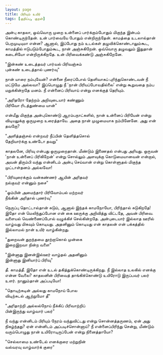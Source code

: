 ```yaml
---
layout: page
title: பிரியும் உயிர்
tags: [குறிப்பு, குறள்]
---
```

<!-- ஏப்ரல் 13, 2014 -->

அன்பு காதலா, ஒவ்வொரு முறை உன்னைப் பார்க்கும்போதும் மிகுந்த இன்பம் கொண்டிருந்தேன். உன் பார்வையே போதும் என்றிருந்தேன். காமத்தை உடலால்தான் பெறமுடியுமா என்ன? ஆனால், இப்போது நம் உடல்கள் தழுவிக்கொண்டாலும்கூட, காமத்தில் ஈடுபடும்போதும்கூட, நான் அஞ்சுகிறேன். ஒவ்வொரு தழுவலும் இதுதான் கடைசியோ என்றிருக்கிறதே. உன் பிரிவைக்கண்டு அஞ்சுகிறேனே.

"இன்கண் உடைத்தவர் பார்வல் பிரிவஞ்சும்<br>
புன்கண் உடைத்தால் புணர்வு"

நான் யாரை நம்புவேன்? என்னை நீரைப்போல் தெளிவாகப் புரிந்துகொண்டவன் நீ மட்டுமே அல்லவா? இப்பொழுது நீ 'நான் பிரியப்போவதில்லை' என்று கூறுவதை நம்ப மறுக்கின்றதே மனம். நீ என்னைப் பிரிவாய் என்று எனக்குத் தெரியும்.

"அரிதரோ தேற்றம் அறிவுடையார் கண்ணும்<br>
பிரிவோ ரிடத்துண்மை யான்"

என்மீது மிகுந்த அன்புகொண்டு ஆரம்பநாட்களில், நான் உன்னைப் பிரியேன் என்று விடியலுக்கு ஒருமுறை உரைத்தாயே. அதை நான் முழுமையாக நம்பினேனே. அது என் தவறோ?

"அளித்தஞ்சல் என்றவர் நீப்பின் தெளித்தசொல்<br>
தேறியார்க்கு உண்டோ தவறு"

காதலனே, பிரிவு என்பது ஒருமுறைதான். மீண்டும் இணைதல் என்பது அரியது. ஒருவன் 'நான் உன்னைப் பிரிகிறேன்' என்று சொல்லும் அளவுக்கு கொடுமையானவன் என்றால், அவன் திரும்பி வந்து என்னிடம் அன்பு செய்வான் என்று கொள்ளுதல் மிகுந்த முட்டாள்தனம் அல்லவோ!

"பிரிவுரைக்கும் வன்கண்ணர் ஆயின் அரிதவர்<br>
நல்குவர் என்னும் நசை"

"ஓம்பின் அமைந்தார் பிரிவோம்பல் மற்றவர்<br>
நீங்கின் அரிதால் புணர்வு"

நெருப்பு தொட்டால்தான் சுடும், ஆனால் இந்தக் காமநோயோ, பிரிந்தால் சுடுகிறதே! இதோ என் மெலிந்துப்போன என் கை ஊருக்கு அறிவித்து விட்டதே, அவன் பிரிவை. வளையல் வெண்ணைப்போல் வழுக்கிச் செல்கின்றதே. அன்புடையார் இல்லாத ஊரில் வாழ்வது மிகவும் கொடியது. அதனினும் கொடியது என் காதலன் என் பக்கத்தில் இல்லாமல் நான் உயிர் வாழ்கின்றது.

"துறைவன் துறந்தமை தூற்றாகொல் முன்கை<br>
இறைஇறவா நின்ற வளை"

"இன்னாது இனன்இல்ஊர் வாழ்தல் அதனினும்<br>
இன்னாது இனியார்ப் பிரிவு"

தீ. காமத்தீ. இதோ என் உடல் தகித்துக்கொண்டிருக்கிறது. நீ இல்லாத உலகில் எனக்கு என்ன வேலை? காதலனின் பிரிவைத் தாங்கிக்கொண்டு உயிரோடு இருப்பவர் பலர் உளர். நானும்தான் அப்படியோ!

"தொடிற்சுடின் அல்லது காமநோய் போல<br>
விடிற்சுடல் ஆற்றுமோ தீ"

"அரிதாற்றி அல்லல்நோய் நீக்கிப் பிரிவாற்றிப்<br>
பின்இருந்து வாழ்வார் பலர்"

நீ வந்து என்னிடம் பிரியும் நேரம் வந்துவிட்டது என்று சொன்னத்தருணம், ஏன் அது நிகழ்ந்தது? ஏன் என்னிடம் அப்படிச்சொன்னாய்? நீ என்னைப்பிரிந்து சென்று, மீண்டும் வரும்பொழுது நான் உயிரோடிருப்பேன் என்று நினைத்தாயோ?

"செல்லாமை உண்டேல் எனக்குரை மற்றுநின்<br>
வல்வரவு வாழ்வார்க் குரை"


